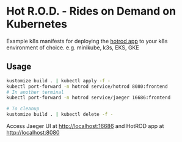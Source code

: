 # Hot R.O.D. - Rides on Demand on Kubernetes

Example k8s manifests for deploying the [hotrod app](..) to your k8s environment of choice. e.g. minikube, k3s, EKS, GKE

## Usage

```bash
kustomize build . | kubectl apply -f -
kubectl port-forward -n hotrod service/hotrod 8080:frontend
# In another terminal
kubectl port-forward -n hotrod service/jaeger 16686:frontend

# To cleanup
kustomize build . | kubectl delete -f -
```

Access Jaeger UI at <http://localhost:16686> and HotROD app at <http://localhost:8080>
